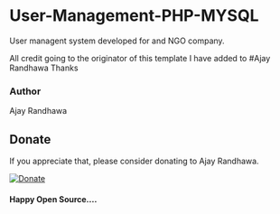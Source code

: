# User-Management-PHP-MYSQL
 User managent system developed for and NGO company.

 All credit going to the originator of this template I have added to #Ajay Randhawa
 Thanks

### Author

Ajay Randhawa

 ## Donate
If you appreciate that, please consider donating to  Ajay Randhawa.

[![Donate](https://cdn.pbrd.co/images/HyQFKkP.png)](https://www.paypal.me/ajayrandhawa) 

#### Happy Open Source....



